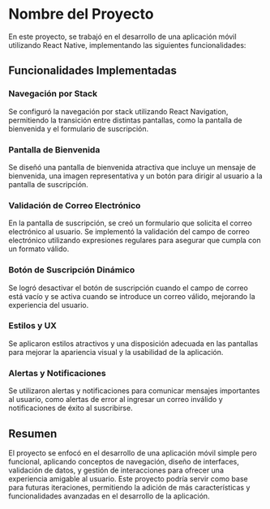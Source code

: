 # Nombre del Proyecto

En este proyecto, se trabajó en el desarrollo de una aplicación móvil utilizando React Native, implementando las siguientes funcionalidades:

## Funcionalidades Implementadas

### Navegación por Stack
Se configuró la navegación por stack utilizando React Navigation, permitiendo la transición entre distintas pantallas, como la pantalla de bienvenida y el formulario de suscripción.

### Pantalla de Bienvenida
Se diseñó una pantalla de bienvenida atractiva que incluye un mensaje de bienvenida, una imagen representativa y un botón para dirigir al usuario a la pantalla de suscripción.

### Validación de Correo Electrónico
En la pantalla de suscripción, se creó un formulario que solicita el correo electrónico al usuario. Se implementó la validación del campo de correo electrónico utilizando expresiones regulares para asegurar que cumpla con un formato válido.

### Botón de Suscripción Dinámico
Se logró desactivar el botón de suscripción cuando el campo de correo está vacío y se activa cuando se introduce un correo válido, mejorando la experiencia del usuario.

### Estilos y UX
Se aplicaron estilos atractivos y una disposición adecuada en las pantallas para mejorar la apariencia visual y la usabilidad de la aplicación.

### Alertas y Notificaciones
Se utilizaron alertas y notificaciones para comunicar mensajes importantes al usuario, como alertas de error al ingresar un correo inválido y notificaciones de éxito al suscribirse.

## Resumen
El proyecto se enfocó en el desarrollo de una aplicación móvil simple pero funcional, aplicando conceptos de navegación, diseño de interfaces, validación de datos, y gestión de interacciones para ofrecer una experiencia amigable al usuario. Este proyecto podría servir como base para futuras iteraciones, permitiendo la adición de más características y funcionalidades avanzadas en el desarrollo de la aplicación.


